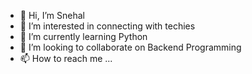 - 👋 Hi, I’m Snehal
- 👀 I’m interested in connecting with techies
- 🌱 I’m currently learning Python
- 💞️ I’m looking to collaborate on Backend Programming
- 📫 How to reach me ...

<!---
Snehal3813/Snehal3813 is a ✨ special ✨ repository because its `README.md` (this file) appears on your GitHub profile.
You can click the Preview link to take a look at your changes.
--->
